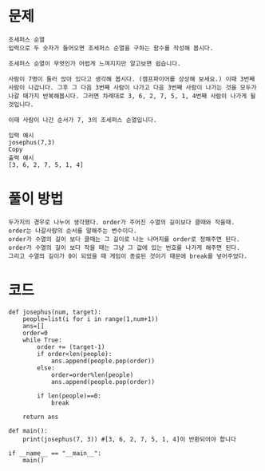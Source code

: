 # 문제

```
조세퍼스 순열
입력으로 두 숫자가 들어오면 조세퍼스 순열을 구하는 함수를 작성해 봅시다.

조세퍼스 순열이 무엇인가 어렵게 느껴지지만 알고보면 쉽습니다.

사람이 7명이 둘러 앉아 있다고 생각해 봅시다. (캠프파이어를 상상해 보세요.) 이때 3번째 사람이 나갑니다. 그후 그 다음 3번째 사람이 나가고 다음 3번째 사람이 나가는 것을 모두가 나갈 때가지 반복해봅시다. 그러면 차례대로 3, 6, 2, 7, 5, 1, 4번째 사람이 나가게 될 것입니다.

이때 사람이 나간 순서가 7, 3의 조세퍼스 순열입니다.

입력 예시
josephus(7,3)
Copy
출력 예시
[3, 6, 2, 7, 5, 1, 4]
```

# 풀이 방법

    두가지의 경우로 나누어 생각했다. order가 주어진 수열의 길이보다 클때와 작을때.
    order는 나갈사람의 순서를 말해주는 변수이다.
    order가 수열의 길이 보다 클때는 그 길이로 나눈 나머지를 order로 정해주면 된다.
    order가 수열의 길이 보다 작을 때는 그냥 그 값에 있는 번호를 나가게 해주면 된다.
    그리고 수열의 길이가 0이 되었을 때 게임이 종료된 것이기 때문에 break를 넣어주었다.
    

# 코드
```
def josephus(num, target):
    people=list(i for i in range(1,num+1))
    ans=[]
    order=0
    while True:
        order += (target-1)
        if order<len(people):
            ans.append(people.pop(order))
        else:
            order=order%len(people)
            ans.append(people.pop(order))

        if len(people)==0:
            break
        
    return ans

def main():
    print(josephus(7, 3)) #[3, 6, 2, 7, 5, 1, 4]이 반환되어야 합니다

if __name__ == "__main__":
    main()

```
